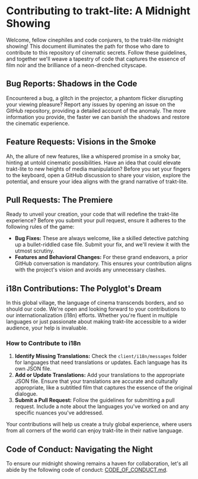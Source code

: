 # Contributing to trakt-lite: A Midnight Showing

Welcome, fellow cinephiles and code conjurers, to the trakt-lite midnight
showing! This document illuminates the path for those who dare to contribute to
this repository of cinematic secrets. Follow these guidelines, and together
we'll weave a tapestry of code that captures the essence of film noir and the
brilliance of a neon-drenched cityscape.

## Bug Reports: Shadows in the Code

Encountered a bug, a glitch in the projector, a phantom flicker disrupting your
viewing pleasure? Report any issues by opening an issue on the GitHub
repository, providing a detailed account of the anomaly. The more information
you provide, the faster we can banish the shadows and restore the cinematic
experience.

## Feature Requests: Visions in the Smoke

Ah, the allure of new features, like a whispered promise in a smoky bar, hinting
at untold cinematic possibilities. Have an idea that could elevate trakt-lite to
new heights of media manipulation? Before you set your fingers to the keyboard,
open a GitHub discussion to share your vision, explore the potential, and ensure
your idea aligns with the grand narrative of trakt-lite.

## Pull Requests: The Premiere

Ready to unveil your creation, your code that will redefine the trakt-lite
experience? Before you submit your pull request, ensure it adheres to the
following rules of the game:

- **Bug Fixes:** These are always welcome, like a skilled detective patching up
  a bullet-riddled case file. Submit your fix, and we'll review it with the
  utmost scrutiny.
- **Features and Behavioral Changes:** For these grand endeavors, a prior GitHub
  conversation is mandatory. This ensures your contribution aligns with the
  project's vision and avoids any unnecessary clashes.

## i18n Contributions: The Polyglot's Dream

In this global village, the language of cinema transcends borders, and so should
our code. We're open and looking forward to your contributions to our
internationalization (i18n) efforts. Whether you're fluent in multiple languages
or just passionate about making trakt-lite accessible to a wider audience, your
help is invaluable.

### How to Contribute to i18n

1. **Identify Missing Translations:** Check the `client/i18n/messages` folder
   for languages that need translations or updates. Each language has its own
   JSON file.
2. **Add or Update Translations:** Add your translations to the appropriate JSON
   file. Ensure that your translations are accurate and culturally appropriate,
   like a subtitled film that captures the essence of the original dialogue.
3. **Submit a Pull Request:** Follow the guidelines for submitting a pull
   request. Include a note about the languages you've worked on and any specific
   nuances you've addressed.

Your contributions will help us create a truly global experience, where users
from all corners of the world can enjoy trakt-lite in their native language.

## Code of Conduct: Navigating the Night

To ensure our midnight showing remains a haven for collaboration, let's all
abide by the following code of conduct:
[CODE_OF_CONDUCT.md](CODE_OF_CONDUCT.md).
